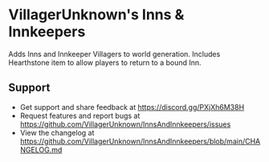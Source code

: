 # VillagerUnknown's Inns & Innkeepers

Adds Inns and Innkeeper Villagers to world generation. Includes Hearthstone item to allow players to return to a bound Inn.

## Support

* Get support and share feedback at https://discord.gg/PXjXh6M38H
* Request features and report bugs at https://github.com/VillagerUnknown/InnsAndInnkeepers/issues
* View the changelog at https://github.com/VillagerUnknown/InnsAndInnkeepers/blob/main/CHANGELOG.md